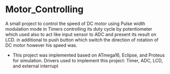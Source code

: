 # Motor_Controlling
A small project to control the speed of DC motor using Pulse width modulation mode in Timers controlling its duty cycle by potentiometer which used also to act like input sensor to ADC and present its result on LCD. in additional to push button which switch the direction of rotation of DC motor however his speed was.
- This project was implemented based on ATmega16, Eclipse, and Proteus for simulation. Drivers used to implement this project: Timer, ADC, LCD, and external interrupt
